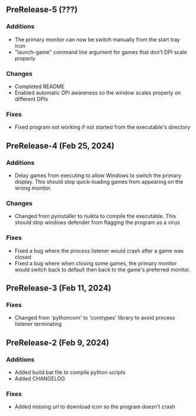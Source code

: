 ## PreRelease-5 (???)

### Additions
 - The primary monitor can now be switch manually from the start tray icon
 - "launch-game" command line argument for games that don't DPI scale properly

### Changes
 - Completed README
 - Enabled automatic DPI awareness so the window scales properly on different DPIs

### Fixes
 - Fixed program not working if not started from the executable's directory

## PreRelease-4 (Feb 25, 2024)

### Additions
 - Delay games from executing to allow Windows to switch the primary display. This should stop quick-loading games from appearing on the wrong monitor.

### Changes
 - Changed from pyinstaller to nuikta to compile the executable. This should stop windows defender from flagging the program as a virus

### Fixes
 - Fixed a bug where the process listener would crash after a game was closed
 - Fixed a bug where when closing some games, the primary monitor would switch back to default then back to the game's preferred monitor.

## PreRelease-3 (Feb 11, 2024)

### Fixes
 - Changed from 'pythoncom' to 'comtypes' library to avoid process listener terminating

## PreRelease-2 (Feb 9, 2024)

### Additions
- Added build.bat file to compile python scripts
- Added CHANGELOG

### Fixes
- Added missing url to download icon so the program doesn't crash